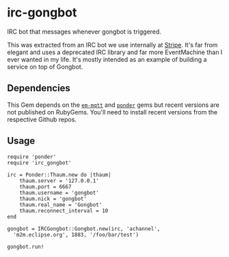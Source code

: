 irc-gongbot
===========

IRC bot that messages whenever gongbot is triggered.

This was extracted from an IRC bot we use internally at [Stripe](https://stripe.com).
It's far from elegant and uses a deprecated IRC library and far more EventMachine
than I ever wanted in my life. It's mostly intended as an example of building a
service on top of Gongbot.

## Dependencies

This Gem depends on the [`em-mqtt`](https://github.com/njh/ruby-em-mqtt) and [`ponder`](https://github.com/tbuehlmann/ponder) gems but recent versions
are not published on RubyGems.  You'll need to install recent versions from
the respective Github repos.

## Usage

```
require 'ponder'
require 'irc_gongbot'

irc = Ponder::Thaum.new do |thaum|
    thaum.server = '127.0.0.1'
    thaum.port = 6667
    thaum.username = 'gongbot'
    thaum.nick = 'gongbot'
    thaum.real_name = 'Gongbot'
    thaum.reconnect_interval = 10
end

gongbot = IRCGongbot::Gongbot.new(irc, 'achannel',
  'm2m.eclipse.org', 1883, '/foo/bar/test')

gongbot.run!
```
